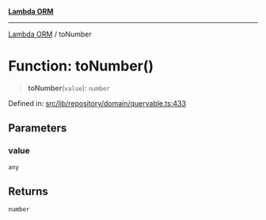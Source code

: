 [**Lambda ORM**](../README.md)

***

[Lambda ORM](../README.md) / toNumber

# Function: toNumber()

> **toNumber**(`value`): `number`

Defined in: [src/lib/repository/domain/queryable.ts:433](https://github.com/lambda-orm/lambdaorm-base/blob/54d568062b637a6aed5442a048b140146d1f573b/src/lib/repository/domain/queryable.ts#L433)

## Parameters

### value

`any`

## Returns

`number`

